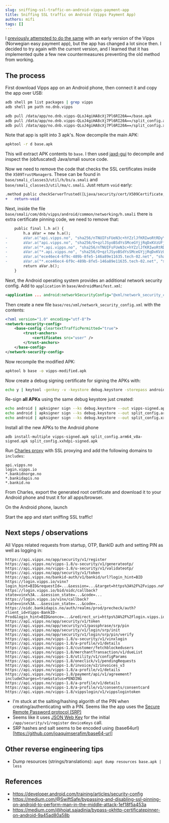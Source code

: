 ```yaml
---
slug: sniffing-ssl-traffic-on-android-vipps-payment-app
title: Sniffing SSL traffic on Android (Vipps Payment App)
authors: mifi
tags: []
---
```


I [previously attempted to do the same](https://blog.mifi.no/2017/03/30/vipps-reverse-engineering/) with an early version of the Vipps (Norwegian easy payment app), but the app has changed a lot since then. I decided to try again with the current version, and I learned that it has implemented quite a few new countermeasures preventing the old method from working.

## The process

First download Vipps app on an Android phone, then connect it and copy the app over USB:

```sh
adb shell pm list packages | grep vipps
adb shell pm path no.dnb.vipps

adb pull /data/app/no.dnb.vipps-QLoJ4giHA8cXj7Pl6RI20A==/base.apk
adb pull /data/app/no.dnb.vipps-QLoJ4giHA8cXj7Pl6RI20A==/split_config.arm64_v8a.apk
adb pull /data/app/no.dnb.vipps-QLoJ4giHA8cXj7Pl6RI20A==/split_config.xxhdpi.apk
```

Note that app is split into 3 apk's. Now decompile the main APK:

```bash
apktool -r d base.apk
```

This will extract APK contents to `base`. I then used [jaxd-gui](https://github.com/skylot/jadx) to decompile and inspect the (obfuscated) Java/smali source code.

Now we need to remove the code that checks the SSL certificates inside the `X509TrustManager`s. These can be found in `base/smali_classes3/util/h/bs/a.smali` and `base/smali_classes3/util/ma/c.smali`. Just return `void` early:

```diff
.method public checkServerTrusted([Ljava/security/cert/X509Certificate;Ljava/lang/String;)V
+   return-void
```

Next, inside the file `base/smali/com/dnb/vipps/android/common/networking/h.smali` there is extra certificate pinning code, we need to remove that:

```diff
    public final l.h a() {
        h.a aVar = new h.a();
-       aVar.a("api.vipps.no", "sha256/nTNUIFsFUeN3c+hYZzlJfKRIwoRtRDyY6sVGPEauJWY=");
-       aVar.a("api.vipps.no", "sha256/O+qzlJSyoBSdYsSMceGYjjRqDxKVzUFjX0ymP+AC0f0=");
-       aVar.a("*.api.vipps.no", "sha256/nTNUIFsFUeN3c+hYZzlJfKRIwoRtRDyY6sVGPEauJWY=");
-       aVar.a("*.api.vipps.no", "sha256/O+qzlJSyoBSdYsSMceGYjjRqDxKVzUFjX0ymP+AC0f0=");
-       aVar.a("ece46ec4-6f9c-489b-8fe5-146a89e11635.tech-02.net", "sha256/Fig44L8aGm+MmceSD17e15lV7pWlsDvgViYUSaj/mqM=");
-       aVar.a("*.ece46ec4-6f9c-489b-8fe5-146a89e11635.tech-02.net", "sha256/Fig44L8aGm+MmceSD17e15lV7pWlsDvgViYUSaj/mqM=");
        return aVar.b();
    }
```

Next, the Android operating system provides an additional network security config. Add to `application` in `base/AndroidManifest.xml`:

```xml
<application ... android:networkSecurityConfig="@xml/network_security_config">
```

Then create a new file `base/res/xml/network_security_config.xml` with the contents:

```xml
<?xml version="1.0" encoding="utf-8"?>
<network-security-config>
    <base-config cleartextTrafficPermitted="true">
        <trust-anchors>
            <certificates src="user" />
        </trust-anchors>
    </base-config>
</network-security-config>
```

Now recompile the modified APK:
```sh
apktool b base -o vipps-modified.apk
```

Now create a debug signing certificate for signing the APKs with:

```sh
echo y | keytool -genkey -v -keystore debug.keystore -storepass android -alias androiddebugkey -keypass android -keyalg RSA -keysize 2048 -validity 10000 -dname "cn=Mark Jones, ou=JavaSoft, o=Sun, c=US"
```

Re-sign **all APKs** using the same debug keystore just created:

```sh
echo android | apksigner sign --ks debug.keystore --out vipps-signed.apk vipps-modified.apk
echo android | apksigner sign --ks debug.keystore --out split_config.arm64_v8a-signed.apk split_config.arm64_v8a.apk
echo android | apksigner sign --ks debug.keystore --out split_config.xxhdpi-signed.apk split_config.xxhdpi.apk
```

Install all the new APKs to the Android phone
```
adb install-multiple vipps-signed.apk split_config.arm64_v8a-signed.apk split_config.xxhdpi-signed.apk
```

Run [Charles proxy](https://www.charlesproxy.com/) with SSL proxying and add the following domains to `includes`:

```
api.vipps.no
login.vipps.io
*.bankidnorge.no
*.bankidapis.no
*.bankid.no
```

From Charles, export the generated root certificate and download it to your Android phone and trust it for all apps/browser.

On the Android phone, launch

Start the app and start sniffing SSL traffic!

## Next steps / observations

All Vipps related requests from startup, OTP, BankID auth and setting PIN as well as logging in:

```
https://api.vipps.no/app/security/v1/register
https://api.vipps.no/vipps-1.8/u-security/v1/generateotp/
https://api.vipps.no/vipps-1.8/u-security/v1/validateotp/
https://api.vipps.no/app/security/v1/token
https://api.vipps.no/bankid-auth/v1/bankid/url?login_hint=BID
https://login.vipps.io/vinx?login_hint=BID&requestId=...&session=...&target=https%3A%2F%2Fvipps.no%2F
https://login.vipps.io/bid/oidc/callback?state=vinx%3A...&session_state=...&code=...
https://login.vipps.io/vinx/callback?state=vinx%3A...&session_state=...&code=...
https://oidc.bankidapis.no/auth/realms/prod/precheck/auth?client_id=Vipps-BankID-Prod&login_hint=BID&nonce=...&redirect_uri=https%3A%2F%2Flogin.vipps.io%2Fbid%2Foidc%2Fcallback&response_type=code&scope=openid+profile+nnin_altsub&state=vinx%3A...&ui_locales=en
https://api.vipps.no/app/security/v1/token
https://api.vipps.no/app/security/v1/passphrase/srp/pin
https://api.vipps.no/app/security/v1/login/srp/init
https://api.vipps.no/app/security/v1/login/srp/pin/verify
https://api.vipps.no/vipps-1.8/u-security/v1/vinxlogin
https://api.vipps.no/vipps-1.8/a-profile/v1/details
https://api.vipps.no/vipps-1.8/customer/fetchblockedusers
https://api.vipps.no/vipps-1.8/merchantTransaction/v1/dueList
https://api.vipps.no/vipps-1.8/utility/v1/configParams
https://api.vipps.no/vipps-1.8/oneclick/v1/pendingRequests
https://api.vipps.no/vipps-1.8/invoice/v2/invoices_v3
https://api.vipps.no/vipps-1.8/a-profile/v1/details
https://api.vipps.no/vipps-1.8/payment/api/v1/agreement?includeCharges=true&status=PENDING
https://api.vipps.no/vipps-1.8/a-profile/v1/details
https://api.vipps.no/vipps-1.8/a-profile/v1/consents/consentcard
https://api.vipps.no/vipps-1.8/vippslogin/v1/vippslogintoken
```

- I'm stuck at the salting/hashing algorith of the PIN when creating/authenticating with a PIN. Seems like the app uses the [Secure Remote Password protocol (SRP)](https://en.wikipedia.org/wiki/Secure_Remote_Password_protocol)
- Seems like it uses [JSON Web Key](https://auth0.com/docs/tokens/json-web-tokens/json-web-key-sets) for the initial `/app/security/v1/register` `deviceKeys`  call.
- SRP hashes and salt seems to be encoded using (base64url)[https://github.com/joaquimserafim/base64-url]

## Other reverse engineering tips

- Dump resources (strings/translations): `aapt dump resources base.apk | less`

## References

- https://developer.android.com/training/articles/security-config
- https://medium.com/@SwiftSafe/bypassing-and-disabling-ssl-pinning-on-android-to-perform-man-in-the-middle-attack-1ef18f5a453a
- https://medium.com/@hojat.sajadinia/bypass-okhttp-certificatepinner-on-android-9a45ad80a58b
